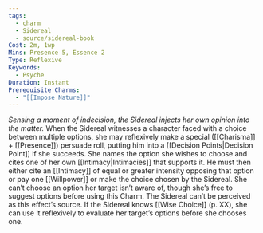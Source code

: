 ```yaml
---
tags:
  - charm
  - Sidereal
  - source/sidereal-book
Cost: 2m, 1wp
Mins: Presence 5, Essence 2
Type: Reflexive
Keywords:
  - Psyche
Duration: Instant
Prerequisite Charms:
  - "[[Impose Nature]]"
---
```

*Sensing a moment of indecision, the Sidereal injects her own opinion into the matter.*
When the Sidereal witnesses a character faced with a choice between multiple options, she may reflexively make a special ([[Charisma]] + [[Presence]]) persuade roll, putting him into a [[Decision Points|Decision Point]] if she succeeds. She names the option she wishes to choose and cites one of her own [[Intimacy|Intimacies]] that supports it. He must then either cite an [[Intimacy]] of equal or greater intensity opposing that option or pay one [[Willpower]] or make the choice chosen by the Sidereal. She can’t choose an option her target isn’t aware of, though she’s free to suggest options before using this Charm. The Sidereal can’t be perceived as this effect’s source. If the Sidereal knows [[Wise Choice]] (p. XX), she can use it reflexively to evaluate her target’s options before she chooses one.